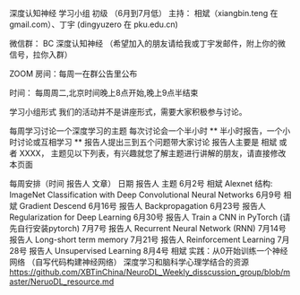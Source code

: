 深度认知神经 学习小组 初级 （6月到7月低）
主持： 相斌（xiangbin.teng 在 gmail.com）、丁宇 (dingyuzero 在 pku.edu.cn)

微信群： BC 深度认知神经 （希望加入的朋友请给我或丁宇发邮件，附上你的微信号，拉你入群）

ZOOM 房间：每周一在群公告里公布

时间： 每周周二,北京时间晚上8点开始,晚上9点半结束

学习小组形式
我们的活动并不是讲座形式，需要大家积极参与讨论。

每周学习讨论一个深度学习的主题
每次讨论会一个半小时
** 半小时报告，一个小时讨论或互相学习 **
报告人提出三到五个问题带大家讨论
报告人主要是 相斌 或者 XXXX， 主题见以下列表，有兴趣就您了解主题进行讲解的朋友，请直接修改本页面

每周安排（时间 报告人 文章）
日期	报告人	主题
6月2号	相斌	Alexnet 结构: ImageNet Classification with Deep Convolutional Neural Networks
6月9号	相斌	Gradient Descend
6月16号	报告人	Backpropagation
6月23号	报告人	Regularization for Deep Learning
6月30号	报告人	Train a CNN in PyTorch (请先自行安装pytorch)
7月7号	报告人	Recurrent Neural Network (RNN)
7月14号	报告人	Long-short term memory
7月21号	报告人	Reinforcement Learning
7月28号	报告人	Unsupervised Learning
8月4号	相斌	实践：从0开始训练一个神经网络 （自写代码构建神经网络）
深度学习和脑科学心理学结合的资源
https://github.com/XBTinChina/NeuroDL_Weekly_disscussion_group/blob/master/NeruoDL_resource.md
